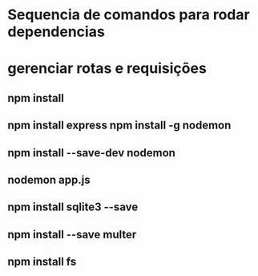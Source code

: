 # Sequencia de comandos para rodar dependencias

# gerenciar rotas e requisições

## npm install
## npm install express npm install -g nodemon
##
## npm install --save-dev nodemon
## nodemon app.js
## npm install sqlite3 --save
## npm install --save multer
## npm install fs
